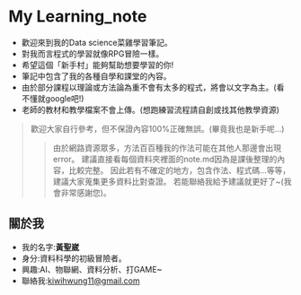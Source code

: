 # My Learning_note
* 歡迎來到我的Data science菜雞學習筆記。
* 對我而言程式的學習就像RPG冒險一樣。
* 希望這個「新手村」能夠幫助想要學習的你!
* 筆記中包含了我的各種自學和課堂的內容。
* 由於部分課程以理論或方法論為重不會有太多的程式，將會以文字為主。(看不懂就google吧!)
* 老師的教材和教學檔案不會上傳。(想跑練習流程請自創或找其他教學資源)
> 歡迎大家自行參考，但不保證內容100%正確無誤。(畢竟我也是新手呢...)
>> 由於網路資源眾多，方法百百種我的作法可能在其他人那邊會出現error。
>> 建議直接看每個資料夾裡面的note.md因為是課後整理的內容，比較完整。
>> 因此若有不確定的地方，包含作法、程式碼...等等，建議大家蒐集更多資料比對查證。
>> 若能聯絡我給予建議就更好了~(我會非常感謝您)。

## 關於我
* 我的名字:**黃聖崴**
* 身分:資料科學的初級冒險者。
* 興趣:AI、物聯網、資料分析、打GAME~
* 聯絡我:kiwihwung11@gmail.com
